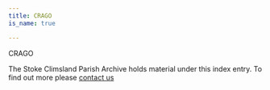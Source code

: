 ```yaml
---
title: CRAGO
is_name: true

---
```


CRAGO


The Stoke Climsland Parish Archive holds material under this index entry. To find out more please [contact us](/contact/)
